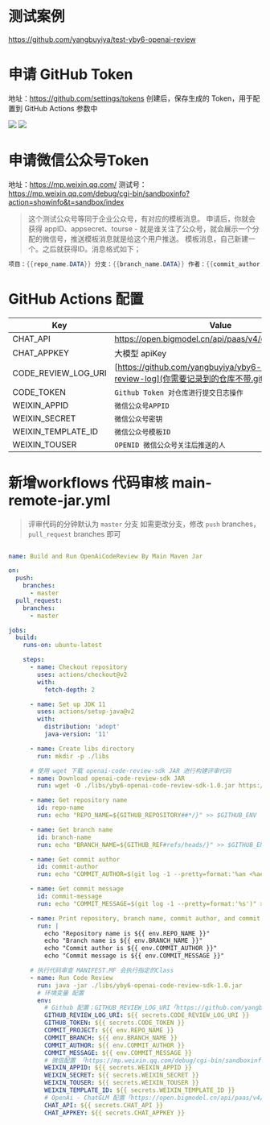 # 测试案例
https://github.com/yangbuyiya/test-yby6-openai-review

# 申请 GitHub Token
地址：https://github.com/settings/tokens
创建后，保存生成的 Token，用于配置到 GitHub Actions 参数中

![](https://cdn.nlark.com/yuque/0/2024/png/2426233/1722393150863-5856a60d-1a12-4612-8c0a-39384e0ef92d.png?x-oss-process=image%2Fformat%2Cwebp)
![](https://cdn.nlark.com/yuque/0/2024/png/2426233/1722394143278-2d0f49f4-1500-4cd5-98ba-280f6dbc0825.png?x-oss-process=image%2Fformat%2Cwebp)

# 申请微信公众号Token
地址：https://mp.weixin.qq.com/
测试号：https://mp.weixin.qq.com/debug/cgi-bin/sandboxinfo?action=showinfo&t=sandbox/index

> 这个测试公众号等同于企业公众号，有对应的模板消息。
申请后，你就会获得 appID、appsecret、tourse - 就是谁关注了公众号，就会展示一个分配的微信号，推送模板消息就是给这个用户推送。
模板消息，自己新建一个。之后就获得ID。消息格式如下；
```java
项目：{{repo_name.DATA}} 分支：{{branch_name.DATA}} 作者：{{commit_author.DATA}} 说明：{{commit_message.DATA}}
```

# GitHub Actions 配置

| Key                 | Value                                                                          |
|---------------------|--------------------------------------------------------------------------------|
| CHAT_API            | https://open.bigmodel.cn/api/paas/v4/chat/completions                          |
| CHAT_APPKEY         | 大模型 apiKey                                                                     |
| CODE_REVIEW_LOG_URI | [https://github.com/yangbuyiya/yby6-openai-code-review-log](你需要记录到的仓库不带.git后缀) |
| CODE_TOKEN          | `Github Token 对仓库进行提交日志操作`                                                     |
| WEIXIN_APPID        | `微信公众号APPID`                                                                   |
| WEIXIN_SECRET       | `微信公众号密钥`                                                                      |
| WEIXIN_TEMPLATE_ID  | `微信公众号模板ID`                                                                    |
| WEIXIN_TOUSER       | `OPENID 微信公众号关注后推送的人`                                                          |

# 新增workflows 代码审核 main-remote-jar.yml

> 评审代码的分钟默认为 `master` 分支
> 如需更改分支，修改 `push` branches，`pull_request` branches 即可

```yaml

name: Build and Run OpenAiCodeReview By Main Maven Jar

on:
  push:
    branches:
      - master
  pull_request:
    branches:
      - master

jobs:
  build:
    runs-on: ubuntu-latest

    steps:
      - name: Checkout repository
        uses: actions/checkout@v2
        with:
          fetch-depth: 2

      - name: Set up JDK 11
        uses: actions/setup-java@v2
        with:
          distribution: 'adopt'
          java-version: '11'

      - name: Create libs directory
        run: mkdir -p ./libs

      # 使用 wget 下载 openai-code-review-sdk JAR 进行构建评审代码
      - name: Download openai-code-review-sdk JAR
        run: wget -O ./libs/yby6-openai-code-review-sdk-1.0.jar https://github.com/yangbuyiya/yby6-openai-code-review-log/releases/download/v1.0/yby6-openai-code-review-sdk.jar

      - name: Get repository name
        id: repo-name
        run: echo "REPO_NAME=${GITHUB_REPOSITORY##*/}" >> $GITHUB_ENV

      - name: Get branch name
        id: branch-name
        run: echo "BRANCH_NAME=${GITHUB_REF#refs/heads/}" >> $GITHUB_ENV

      - name: Get commit author
        id: commit-author
        run: echo "COMMIT_AUTHOR=$(git log -1 --pretty=format:'%an <%ae>')" >> $GITHUB_ENV

      - name: Get commit message
        id: commit-message
        run: echo "COMMIT_MESSAGE=$(git log -1 --pretty=format:'%s')" >> $GITHUB_ENV

      - name: Print repository, branch name, commit author, and commit message
        run: |
          echo "Repository name is ${{ env.REPO_NAME }}"
          echo "Branch name is ${{ env.BRANCH_NAME }}"
          echo "Commit author is ${{ env.COMMIT_AUTHOR }}"
          echo "Commit message is ${{ env.COMMIT_MESSAGE }}"      

      # 执行代码审查 MANIFEST.MF 会执行指定的Class
      - name: Run Code Review
        run: java -jar ./libs/yby6-openai-code-review-sdk-1.0.jar
        # 环境变量 配置
        env:
          # Github 配置；GITHUB_REVIEW_LOG_URI「https://github.com/yangbuyiya/yby6-openai-code-review-log」、GITHUB_TOKEN「https://github.com/settings/tokens」
          GITHUB_REVIEW_LOG_URI: ${{ secrets.CODE_REVIEW_LOG_URI }}
          GITHUB_TOKEN: ${{ secrets.CODE_TOKEN }}
          COMMIT_PROJECT: ${{ env.REPO_NAME }}
          COMMIT_BRANCH: ${{ env.BRANCH_NAME }}
          COMMIT_AUTHOR: ${{ env.COMMIT_AUTHOR }}
          COMMIT_MESSAGE: ${{ env.COMMIT_MESSAGE }}
          # 微信配置 「https://mp.weixin.qq.com/debug/cgi-bin/sandboxinfo?action=showinfo&t=sandbox/index」
          WEIXIN_APPID: ${{ secrets.WEIXIN_APPID }}
          WEIXIN_SECRET: ${{ secrets.WEIXIN_SECRET }}
          WEIXIN_TOUSER: ${{ secrets.WEIXIN_TOUSER }}
          WEIXIN_TEMPLATE_ID: ${{ secrets.WEIXIN_TEMPLATE_ID }}
          # OpenAi - ChatGLM 配置「https://open.bigmodel.cn/api/paas/v4/chat/completions」、「https://open.bigmodel.cn/usercenter/apikeys」
          CHAT_API: ${{ secrets.CHAT_API }}
          CHAT_APPKEY: ${{ secrets.CHAT_APPKEY }}


```
